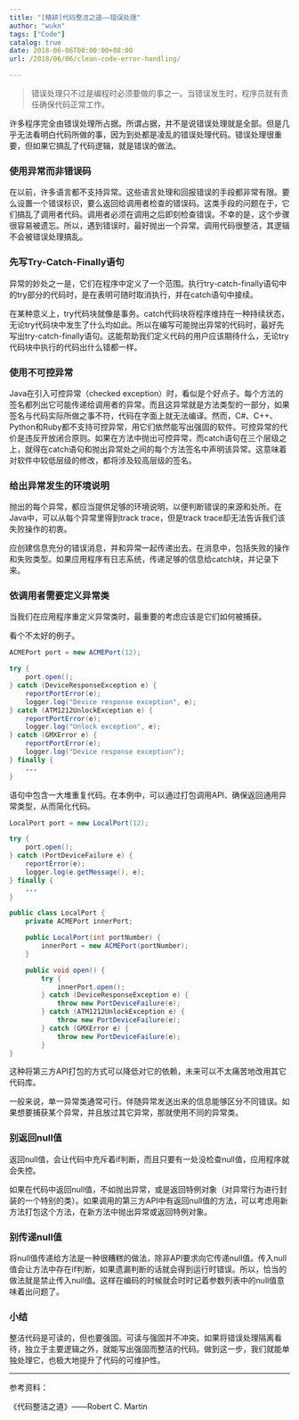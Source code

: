 ```yaml
---
title: "[精耕]代码整洁之道——错误处理"
author: "wukn"
tags: ["Code"]
catalog: true
date: 2018-06-06T00:00:00+08:00
url: /2018/06/06/clean-code-error-handling/

---
```


> 错误处理只不过是编程时必须要做的事之一。当错误发生时，程序员就有责任确保代码正常工作。

<!--more-->

许多程序完全由错误处理所占据。所谓占据，并不是说错误处理就是全部。但是几乎无法看明白代码所做的事，因为到处都是凌乱的错误处理代码。错误处理很重要，但如果它搞乱了代码逻辑，就是错误的做法。

### 使用异常而非错误码

在以前，许多语言都不支持异常。这些语言处理和回报错误的手段都非常有限。要么设置一个错误标识，要么返回给调用者检查的错误码。这类手段的问题在于，它们搞乱了调用者代码。调用者必须在调用之后即刻检查错误。不幸的是，这个步骤很容易被遗忘。所以，遇到错误时，最好抛出一个异常。调用代码很整洁，其逻辑不会被错误处理搞乱。

### 先写Try-Catch-Finally语句

异常的妙处之一是，它们在程序中定义了一个范围。执行try-catch-finally语句中的try部分的代码时，是在表明可随时取消执行，并在catch语句中接续。

在某种意义上，try代码块就像是事务。catch代码块将程序维持在一种持续状态，无论try代码块中发生了什么均如此。所以在编写可能抛出异常的代码时，最好先写出try-catch-finally语句。这能帮助我们定义代码的用户应该期待什么，无论try代码块中执行的代码出什么错都一样。

### 使用不可控异常

Java在引入可控异常（checked exception）时，看似是个好点子。每个方法的签名都列出它可能传递给调用者的异常。而且这异常就是方法类型的一部分，如果签名与代码实际所做之事不符，代码在字面上就无法编译。然而，C#、C++、Python和Ruby都不支持可控异常，用它们依然能写出强固的软件。可控异常的代价是违反开放闭合原则。如果在方法中抛出可控异常，而catch语句在三个层级之上，就得在catch语句和抛出异常处之间的每个方法签名中声明该异常。这意味着对软件中较低层级的修改，都将涉及较高层级的签名。

### 给出异常发生的环境说明

抛出的每个异常，都应当提供足够的环境说明，以便判断错误的来源和处所。在Java中，可以从每个异常里得到track trace，但是track trace却无法告诉我们该失败操作的初衷。

应创建信息充分的错误消息，并和异常一起传递出去。在消息中，包括失败的操作和失败类型。如果应用程序有日志系统，传递足够的信息给catch块，并记录下来。

### 依调用者需要定义异常类

当我们在应用程序重定义异常类时，最重要的考虑应该是它们如何被捕获。

看个不太好的例子。

```java
ACMEPort port = new ACMEPort(12);

try {
    port.open();
} catch (DeviceResponseException e) {
	reportPortError(e);
	logger.log("Device response exception", e);
} catch (ATM1212UnlockException e) {
	reportPortError(e);
	logger.log("Unlock exception", e);
} catch (GMXError e) {
	reportPortError(e);
	logger.log("Device response exception");
} finally {
	...
}
```

语句中包含一大堆重复代码。在本例中，可以通过打包调用API、确保返回通用异常类型，从而简化代码。

```java
LocalPort port = new LocalPort(12);

try {
	port.open();
} catch (PortDeviceFailure e) {
	reportError(e);
	logger.log(e.getMessage(), e);
} finally {
	...
}
```

```java
public class LocalPort {
	private ACMEPort innerPort;

	public LocalPort(int portNumber) {
		innerPort = new ACMEPort(portNumber);
	}

	public void open() {
		try {
			innerPort.open();
		} catch (DeviceResponseException e) {
			throw new PortDeviceFailure(e);
		} catch (ATM1212UnlockException e) {
			throw new PortDeviceFailure(e);
		} catch (GMXError e) {
			throw new PortDeviceFailure(e);
		}
}
```

这种将第三方API打包的方式可以降低对它的依赖，未来可以不太痛苦地改用其它代码库。

一般来说，单一异常类通常可行。伴随异常发送出来的信息能够区分不同错误。如果想要捕获某个异常，并且放过其它异常，那就使用不同的异常类。

### 别返回null值

返回null值，会让代码中充斥着if判断，而且只要有一处没检查null值，应用程序就会失控。

如果在代码中返回null值，不如抛出异常，或是返回特例对象（对异常行为进行封装的一个特别的类）。如果调用的第三方API中有返回null值的方法，可以考虑用新方法打包这个方法，在新方法中抛出异常或返回特例对象。

### 别传递null值

将null值传递给方法是一种很糟糕的做法，除非API要求向它传递null值。传入null值会让方法中存在if判断，如果遗漏判断的话就会得到运行时错误。所以，恰当的做法就是禁止传入null值。这样在编码的时候就会时时记着参数列表中的null值意味着出问题了。

### 小结

整洁代码是可读的，但也要强固。可读与强固并不冲突。如果将错误处理隔离看待，独立于主要逻辑之外，就能写出强固而整洁的代码。做到这一步，我们就能单独处理它，也极大地提升了代码的可维护性。

---

参考资料：

《代码整洁之道》——Robert C. Martin
